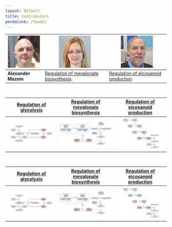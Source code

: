 ```yaml
---
layout: default
title: Contrubutors
permalink: /team2/
---
```


<a href="/glycolysis/"><img src="/images/team/AlexanderMazein.jpg"/></a> | <a href="/mevalonate/"><img src="/images/team/IrinaBalaur.jpg"/></a> | <a href="/eicosanoids/"><img src="/images/team/CharlesAuffray.jpg"/></a>
---|---|---
<strong>Alexander Mazein</strong> | <a href="/mevalonate/">Regulation of mevalonate biosynthesis</a> | <a href="/eicosanoids/">Regulation of eicosanoid production</a> 

<br />

<a href="/glycolysis/">Regulation of glycolysis</a> | <a href="/mevalonate/">Regulation of mevalonate biosynthesis</a> | <a href="/eicosanoids/">Regulation of eicosanoid production</a> 
---|---|---
<a href="/glycolysis/"><img src="/images/figure01v04.png"/></a> | <a href="/mevalonate/"><img src="/images/figure03v04.png"/></a> | <a href="/eicosanoids/"><img src="/images/figure02v04.png"/></a>

<br />

<a href="/glycolysis/">Regulation of glycolysis</a> | <a href="/mevalonate/">Regulation of mevalonate biosynthesis</a> | <a href="/eicosanoids/">Regulation of eicosanoid production</a> 
---|---|---
<a href="/glycolysis/"><img src="/images/figure01v04.png"/></a> | <a href="/mevalonate/"><img src="/images/figure03v04.png"/></a> | <a href="/eicosanoids/"><img src="/images/figure02v04.png"/></a>
